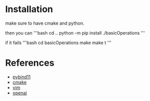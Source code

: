 # Installation
make sure to have cmake and python.

then you can 
'''bash
cd ..
python -m pip install ./basicOperations
'''

if it fails
'''bash
cd basicOperations
make 
make t
'''
# References

- [pybind11](https://github.com/pybind/pybind11)
- [cmake](https://cmake.org/cmake/help/latest/guide/tutorial/A%20Basic%20Starting%20Point.html)
- [vim](https://doc.ubuntu-fr.org/vim)
- [openai](https://chat.openai.com/)
